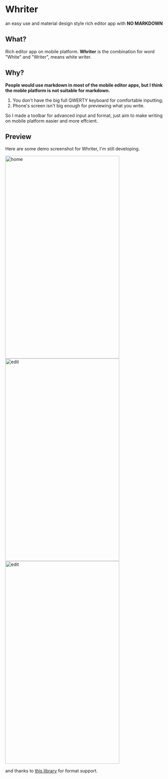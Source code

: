 # Whriter
an easy use and material design style rich editor app with **NO MARKDOWN**

## What?

Rich editor app on mobile platform.
**Whriter** is the combination for word "White" and "Writer", means white writer.

## Why?

**People would use markdown in most of the mobile editor apps, but I think the moble platform is not suitable for markdown.**

1. You don't have the big full QWERTY keyboard for comfortable inputting; 
2. Phone's screen isn't big enough for previewing what you write.

So I made a toolbar for advanced input and format, just aim to make writing on mobile platform easier and more effcient.

## Preview

Here are some demo screenshot for Whriter, I'm still developing.

<img src="http://ww2.sinaimg.cn/large/9075e176gw1f57ep6mwj1j21221utzr1.jpg" width = "360" height = "640" alt="home" align=center />
<img src="http://ww1.sinaimg.cn/large/9075e176gw1f57epzauoaj21221utqax.jpg" width = "360" height = "640" alt="edit" align=center />
<img src="http://ww3.sinaimg.cn/large/9075e176gw1f57eqhnae9j21221ut462.jpg" width = "360" height = "640" alt="edit" align=center />

and thanks to [this library](https://github.com/mr5/icarus-android) for format support.

